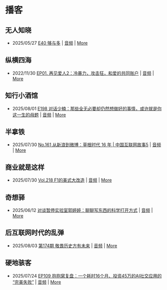 # 播客

## 无人知晓
- 2025/05/27 [E40 够与多](https://www.xiaoyuzhoufm.com/episode/682ecd8b457b22ce0df770c2) | [音频](https://dts-api.xiaoyuzhoufm.com/track/611719d3cb0b82e1df0ad29e/682ecd8b457b22ce0df770c2/media.xyzcdn.net/611719d3cb0b82e1df0ad29e/lqx1UHbtbLPSGlAcSjWewCS8fYg0.m4a) | [More](channels/%E6%97%A0%E4%BA%BA%E7%9F%A5%E6%99%93.md)

## 纵横四海
- 2022/11/30 [EP01. 再见爱人2：冷暴力，攻击狂，和爱的共同账户](https://www.ximalaya.com/sound/592716797) | [音频](https://aod.cos.tx.xmcdn.com/storages/26c6-audiofreehighqps/E9/4E/GKwRIUEHXOodAq7-QQHYdhCw-aacv2-48K.m4a) | [More](channels/%E7%BA%B5%E6%A8%AA%E5%9B%9B%E6%B5%B7.md)

## 知行小酒馆
- 2025/08/01 [E198 对话少楠：那些全无必要却仍然想做好的事情，或许就是你这一生的母题](https://www.xiaoyuzhoufm.com/episode/688c67368e06fe8de7ca55f8) | [音频](https://dts-api.xiaoyuzhoufm.com/track/6013f9f58e2f7ee375cf4216/688c67368e06fe8de7ca55f8/media.xyzcdn.net/6013f9f58e2f7ee375cf4216/liyfMckmK-QfzirgSggzufNqS_B_.m4a) | [More](channels/%E7%9F%A5%E8%A1%8C%E5%B0%8F%E9%85%92%E9%A6%86.md)

## 半拿铁
- 2025/07/30 [No.161 从新浪到微博：草根时代 16 年 | 中国互联网故事5](https://www.ximalaya.com/sound/893655782) | [音频](https://tk.wavpub.com/WPDL_ckERkUzwMtqKSvyTXqDXRSByeVcgRSVYfrrWfNVxbUQRTtsSDwpzNZKnpa-6d.m4a) | [More](channels/%E5%8D%8A%E6%8B%BF%E9%93%81.md)

## 商业就是这样
- 2025/07/30 [Vol.218 F1的美式大改造](https://www.ximalaya.com/sound/893822137) | [音频](https://aod.cos.tx.xmcdn.com/storages/bbbf-audiofreehighqps/C2/F8/GKwRIRwMX-pKAUnHewPtbx5h.m4a) | [More](channels/%E5%95%86%E4%B8%9A%E5%B0%B1%E6%98%AF%E8%BF%99%E6%A0%B7.md)

## 奇想驿
- 2025/06/12 [对谈暂停实验室郭婷婷：聊聊写东西的科学打开方式](https://www.xiaoyuzhoufm.com/episode/684adc56574f065721d5960c) | [音频](https://dts-api.xiaoyuzhoufm.com/track/6034daea97755b8fc9c66480/684adc56574f065721d5960c/media.xyzcdn.net/6034daea97755b8fc9c66480/lsg_JvFtGZ36OBuiTLgzYxJmHHUx.m4a) | [More](channels/%E5%A5%87%E6%83%B3%E9%A9%BF.md)

## 后互联网时代的乱弹
- 2025/08/03 [第174期 敬畏历史方有未来](https://hosting.wavpub.cn/pie/ep174/) | [音频](https://tk.wavpub.com/WPDL_wEnjchfJrKDrvRKMwEgMrGrmuBUMJKMswJdtTxhZVfnbsyAvfrxxuEmVfc-7e.mp3) | [More](channels/%E5%90%8E%E4%BA%92%E8%81%94%E7%BD%91%E6%97%B6%E4%BB%A3%E7%9A%84%E4%B9%B1%E5%BC%B9.md)

## 硬地骇客
- 2025/07/24 [EP109 抱抱窝复盘：一个耗时16个月、投资45万的AI社交应用的 “完美失败”](https://www.xiaoyuzhoufm.com/episode/68826bd5a9dec9250006210f) | [音频](https://dts-api.xiaoyuzhoufm.com/track/640ee2438be5d40013fe4a87/68826bd5a9dec9250006210f/media.xyzcdn.net/640ee2438be5d40013fe4a87/lr3idEHqffEEMFQQISUS2ZFpI-OI.m4a) | [More](channels/%E7%A1%AC%E5%9C%B0%E9%AA%87%E5%AE%A2.md)

